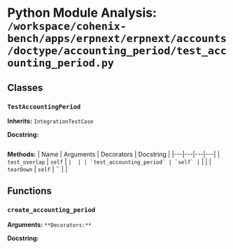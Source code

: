 # Python Module Analysis: `/workspace/cohenix-bench/apps/erpnext/erpnext/accounts/doctype/accounting_period/test_accounting_period.py`

## Classes

### `TestAccountingPeriod`
**Inherits:** `IntegrationTestCase`


**Docstring:**
```

```

**Methods:**
| Name | Arguments | Decorators | Docstring |
|---|---|---|---|
| `test_overlap` | `self` | `` |  |
| `test_accounting_period` | `self` | `` |  |
| `tearDown` | `self` | `` |  |





## Functions

### `create_accounting_period`
**Arguments:** ``
**Decorators:** ``

**Docstring:**
```

```

